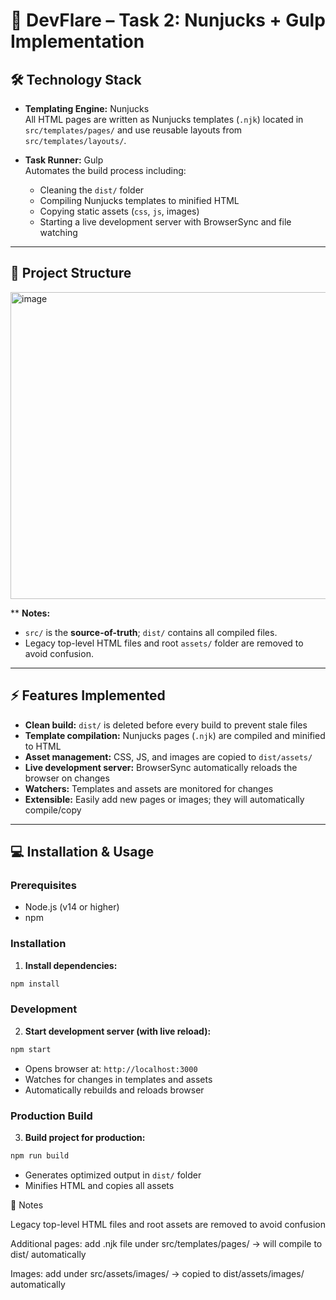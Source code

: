 # 🚀 DevFlare – Task 2: Nunjucks + Gulp Implementation

## 🛠️ Technology Stack

- **Templating Engine:** Nunjucks  
  All HTML pages are written as Nunjucks templates (`.njk`) located in `src/templates/pages/` and use reusable layouts from `src/templates/layouts/`.

- **Task Runner:** Gulp  
  Automates the build process including:
  - Cleaning the `dist/` folder  
  - Compiling Nunjucks templates to minified HTML  
  - Copying static assets (`css`, `js`, images)  
  - Starting a live development server with BrowserSync and file watching  

---

## 📂 Project Structure

<img width="844" height="491" alt="image" src="https://github.com/user-attachments/assets/6dd497df-f071-458c-8dee-f23e7316d698" />

**
**Notes:**  
- `src/` is the **source-of-truth**; `dist/` contains all compiled files.  
- Legacy top-level HTML files and root `assets/` folder are removed to avoid confusion.  

---

## ⚡ Features Implemented

- **Clean build:** `dist/` is deleted before every build to prevent stale files  
- **Template compilation:** Nunjucks pages (`.njk`) are compiled and minified to HTML  
- **Asset management:** CSS, JS, and images are copied to `dist/assets/`  
- **Live development server:** BrowserSync automatically reloads the browser on changes  
- **Watchers:** Templates and assets are monitored for changes  
- **Extensible:** Easily add new pages or images; they will automatically compile/copy  

---

## 💻 Installation & Usage

### Prerequisites
- Node.js (v14 or higher)
- npm

### Installation

1. **Install dependencies:**
```bash
npm install
```

### Development

2. **Start development server (with live reload):**
```bash
npm start
```
- Opens browser at: `http://localhost:3000`
- Watches for changes in templates and assets
- Automatically rebuilds and reloads browser

### Production Build

3. **Build project for production:**
```bash
npm run build
```
- Generates optimized output in `dist/` folder
- Minifies HTML and copies all assets

📝 Notes

Legacy top-level HTML files and root assets are removed to avoid confusion

Additional pages: add .njk file under src/templates/pages/ → will compile to dist/ automatically

Images: add under src/assets/images/ → copied to dist/assets/images/ automatically

